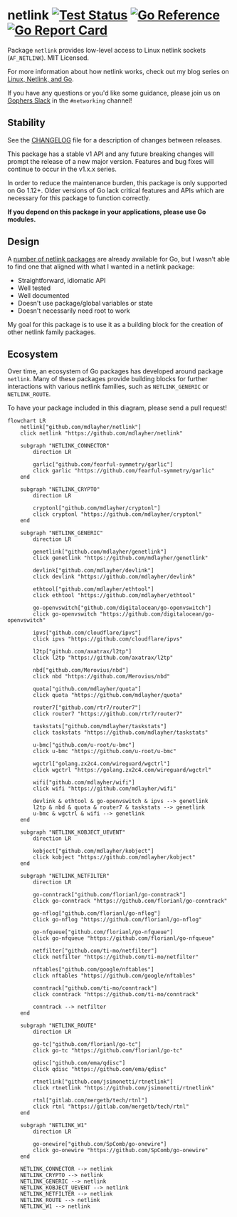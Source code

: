 # netlink [![Test Status](https://github.com/mdlayher/netlink/workflows/Linux%20Test/badge.svg)](https://github.com/mdlayher/netlink/actions) [![Go Reference](https://pkg.go.dev/badge/github.com/mdlayher/netlink.svg)](https://pkg.go.dev/github.com/mdlayher/netlink)  [![Go Report Card](https://goreportcard.com/badge/github.com/mdlayher/netlink)](https://goreportcard.com/report/github.com/mdlayher/netlink)

Package `netlink` provides low-level access to Linux netlink sockets
(`AF_NETLINK`). MIT Licensed.

For more information about how netlink works, check out my blog series
on [Linux, Netlink, and Go](https://mdlayher.com/blog/linux-netlink-and-go-part-1-netlink/).

If you have any questions or you'd like some guidance, please join us on
[Gophers Slack](https://invite.slack.golangbridge.org) in the `#networking`
channel!

## Stability

See the [CHANGELOG](./CHANGELOG.md) file for a description of changes between
releases.

This package has a stable v1 API and any future breaking changes will prompt
the release of a new major version. Features and bug fixes will continue to
occur in the v1.x.x series.

In order to reduce the maintenance burden, this package is only supported on
Go 1.12+. Older versions of Go lack critical features and APIs which are
necessary for this package to function correctly.

**If you depend on this package in your applications, please use Go modules.**

## Design

A [number of netlink packages](https://godoc.org/?q=netlink) are already
available for Go, but I wasn't able to find one that aligned with what
I wanted in a netlink package:

- Straightforward, idiomatic API
- Well tested
- Well documented
- Doesn't use package/global variables or state
- Doesn't necessarily need root to work

My goal for this package is to use it as a building block for the creation
of other netlink family packages.

## Ecosystem

Over time, an ecosystem of Go packages has developed around package `netlink`.
Many of these packages provide building blocks for further interactions with
various netlink families, such as `NETLINK_GENERIC` or `NETLINK_ROUTE`.

To have your package included in this diagram, please send a pull request!

``` mermaid
flowchart LR
    netlink["github.com/mdlayher/netlink"]
    click netlink "https://github.com/mdlayher/netlink"

    subgraph "NETLINK_CONNECTOR"
        direction LR

        garlic["github.com/fearful-symmetry/garlic"]
        click garlic "https://github.com/fearful-symmetry/garlic"
    end

    subgraph "NETLINK_CRYPTO"
        direction LR

        cryptonl["github.com/mdlayher/cryptonl"]
        click cryptonl "https://github.com/mdlayher/cryptonl"
    end

    subgraph "NETLINK_GENERIC"
        direction LR

        genetlink["github.com/mdlayher/genetlink"]
        click genetlink "https://github.com/mdlayher/genetlink"

        devlink["github.com/mdlayher/devlink"]
        click devlink "https://github.com/mdlayher/devlink"

        ethtool["github.com/mdlayher/ethtool"]
        click ethtool "https://github.com/mdlayher/ethtool"

        go-openvswitch["github.com/digitalocean/go-openvswitch"]
        click go-openvswitch "https://github.com/digitalocean/go-openvswitch"

        ipvs["github.com/cloudflare/ipvs"]
        click ipvs "https://github.com/cloudflare/ipvs"

        l2tp["github.com/axatrax/l2tp"]
        click l2tp "https://github.com/axatrax/l2tp"

        nbd["github.com/Merovius/nbd"]
        click nbd "https://github.com/Merovius/nbd"

        quota["github.com/mdlayher/quota"]
        click quota "https://github.com/mdlayher/quota"

        router7["github.com/rtr7/router7"]
        click router7 "https://github.com/rtr7/router7"

        taskstats["github.com/mdlayher/taskstats"]
        click taskstats "https://github.com/mdlayher/taskstats"

        u-bmc["github.com/u-root/u-bmc"]
        click u-bmc "https://github.com/u-root/u-bmc"

        wgctrl["golang.zx2c4.com/wireguard/wgctrl"]
        click wgctrl "https://golang.zx2c4.com/wireguard/wgctrl"

        wifi["github.com/mdlayher/wifi"]
        click wifi "https://github.com/mdlayher/wifi"

        devlink & ethtool & go-openvswitch & ipvs --> genetlink
        l2tp & nbd & quota & router7 & taskstats --> genetlink
        u-bmc & wgctrl & wifi --> genetlink
    end

    subgraph "NETLINK_KOBJECT_UEVENT"
        direction LR

        kobject["github.com/mdlayher/kobject"]
        click kobject "https://github.com/mdlayher/kobject"
    end

    subgraph "NETLINK_NETFILTER"
        direction LR

        go-conntrack["github.com/florianl/go-conntrack"]
        click go-conntrack "https://github.com/florianl/go-conntrack"

        go-nflog["github.com/florianl/go-nflog"]
        click go-nflog "https://github.com/florianl/go-nflog"

        go-nfqueue["github.com/florianl/go-nfqueue"]
        click go-nfqueue "https://github.com/florianl/go-nfqueue"

        netfilter["github.com/ti-mo/netfilter"]
        click netfilter "https://github.com/ti-mo/netfilter"

        nftables["github.com/google/nftables"]
        click nftables "https://github.com/google/nftables"

        conntrack["github.com/ti-mo/conntrack"]
        click conntrack "https://github.com/ti-mo/conntrack"

        conntrack --> netfilter
    end

    subgraph "NETLINK_ROUTE"
        direction LR

        go-tc["github.com/florianl/go-tc"]
        click go-tc "https://github.com/florianl/go-tc"

        qdisc["github.com/ema/qdisc"]
        click qdisc "https://github.com/ema/qdisc"

        rtnetlink["github.com/jsimonetti/rtnetlink"]
        click rtnetlink "https://github.com/jsimonetti/rtnetlink"

        rtnl["gitlab.com/mergetb/tech/rtnl"]
        click rtnl "https://gitlab.com/mergetb/tech/rtnl"
    end

    subgraph "NETLINK_W1"
        direction LR

        go-onewire["github.com/SpComb/go-onewire"]
        click go-onewire "https://github.com/SpComb/go-onewire"
    end

    NETLINK_CONNECTOR --> netlink
    NETLINK_CRYPTO --> netlink
    NETLINK_GENERIC --> netlink
    NETLINK_KOBJECT_UEVENT --> netlink
    NETLINK_NETFILTER --> netlink
    NETLINK_ROUTE --> netlink
    NETLINK_W1 --> netlink
```

